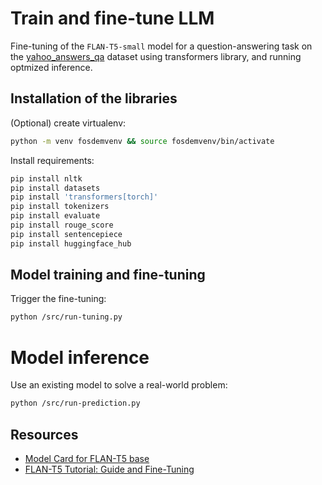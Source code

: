# Train and fine-tune LLM

Fine-tuning of the `FLAN-T5-small` model for a question-answering task on the [yahoo_answers_qa](https://huggingface.co/datasets/yahoo_answers_qa) dataset using transformers library, and running optmized inference.

## Installation of the libraries

(Optional) create virtualenv:

```bash
python -m venv fosdemvenv && source fosdemvenv/bin/activate
```

Install requirements:


```bash
pip install nltk
pip install datasets
pip install 'transformers[torch]'
pip install tokenizers
pip install evaluate
pip install rouge_score
pip install sentencepiece
pip install huggingface_hub
```

## Model training and fine-tuning

Trigger the fine-tuning:

```bash
python /src/run-tuning.py
```

# Model inference

Use an existing model to solve a real-world problem:

```bash
python /src/run-prediction.py
```

## Resources

- [Model Card for FLAN-T5 base](https://huggingface.co/google/flan-t5-base)
- [FLAN-T5 Tutorial: Guide and Fine-Tuning](https://www.datacamp.com/tutorial/flan-t5-tutorial)